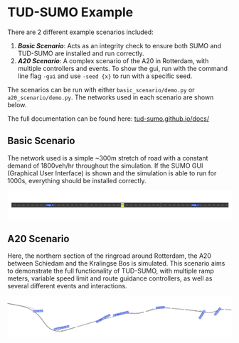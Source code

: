 # TUD-SUMO Example

There are 2 different example scenarios included:

1. **_Basic Scenario_**: Acts as an integrity check to ensure both SUMO and TUD-SUMO are installed and run correctly.
2. **_A20 Scenario_**: A complex scenario of the A20 in Rotterdam, with multiple controllers and events. To show the gui, run with the command line flag `-gui` and use `-seed {x}` to run with a specific seed.

The scenarios can be run with either `basic_scenario/demo.py` or `a20_scenario/demo.py`. The networks used in each scenario are shown below.

The full documentation can be found here: [tud-sumo.github.io/docs/](https://tud-sumo.github.io/docs/)

## Basic Scenario

The network used is a simple ~300m stretch of road with a constant demand of 1800veh/hr throughout the simulation. If the SUMO GUI (Graphical User Interface) is shown and the simulation is able to run for 1000s, everything should be installed correctly.

![Basic scenario network](basic_example/basic_scenario/network.png)

## A20 Scenario

Here, the northern section of the ringroad around Rotterdam, the A20 between Schiedam and the Kralingse Bos is simulated. This scenario aims to demonstrate the full functionality of TUD-SUMO, with multiple ramp meters, variable speed limit and route guidance controllers, as well as several different events and interactions.

![Example Scenario](a20_example/a20_scenario/network.png)
